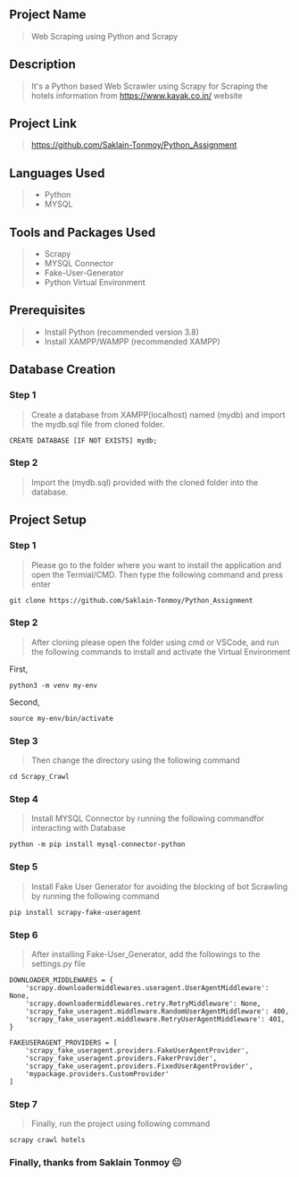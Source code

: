 ## Project Name

> Web Scraping using Python and Scrapy

## Description

> It's a Python based Web Scrawler using Scrapy for Scraping the hotels information from https://www.kayak.co.in/ website

## Project Link

> https://github.com/Saklain-Tonmoy/Python_Assignment

## Languages Used

> - Python
> - MYSQL

## Tools and Packages Used

> - Scrapy
> - MYSQL Connector
> - Fake-User-Generator
> - Python Virtual Environment

## Prerequisites

> - Install Python (recommended version 3.8)
> - Install XAMPP/WAMPP (recommended XAMPP)

## Database Creation
### Step 1
> Create a database from XAMPP(localhost) named (mydb) and import the mydb.sql file from cloned folder.

```
CREATE DATABASE [IF NOT EXISTS] mydb;

```
### Step 2
> Import the (mydb.sql) provided with the cloned folder into the database.

## Project Setup

### Step 1

> Please go to the folder where you want to install the application and open the Termial/CMD. Then type the following command and press enter

```
git clone https://github.com/Saklain-Tonmoy/Python_Assignment

```

### Step 2

> After cloning please open the folder using cmd or VSCode, and run the following commands to install and activate the Virtual Environment

First,
```
python3 -m venv my-env

```
Second,
```
source my-env/bin/activate

```

### Step 3

> Then change the directory using the following command

```
cd Scrapy_Crawl

```

### Step 4

> Install MYSQL Connector by running the following commandfor interacting with Database

```
python -m pip install mysql-connector-python

```

### Step 5

> Install Fake User Generator for avoiding the blocking of bot Scrawling by running the following command

```
pip install scrapy-fake-useragent

```

### Step 6
> After installing Fake-User_Generator, add the followings to the settings.py file
```
DOWNLOADER_MIDDLEWARES = {
    'scrapy.downloadermiddlewares.useragent.UserAgentMiddleware': None,
    'scrapy.downloadermiddlewares.retry.RetryMiddleware': None,
    'scrapy_fake_useragent.middleware.RandomUserAgentMiddleware': 400,
    'scrapy_fake_useragent.middleware.RetryUserAgentMiddleware': 401,
}

FAKEUSERAGENT_PROVIDERS = [
    'scrapy_fake_useragent.providers.FakeUserAgentProvider',
    'scrapy_fake_useragent.providers.FakerProvider',
    'scrapy_fake_useragent.providers.FixedUserAgentProvider',
    'mypackage.providers.CustomProvider'
]
```

### Step 7

> Finally, run the project using following command

```
scrapy crawl hotels

```

### Finally, thanks from Saklain Tonmoy :neutral_face:

